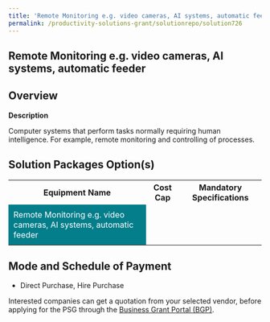 ```yaml
---
title: 'Remote Monitoring e.g. video cameras, AI systems, automatic feeder'
permalink: /productivity-solutions-grant/solutionrepo/solution726
---
```


## Remote Monitoring e.g. video cameras, AI systems, automatic feeder

## Overview

**Description**

Computer systems that perform tasks normally requiring human intelligence. For example, remote monitoring and controlling of processes.

## Solution Packages Option(s)

<table>
<tr>
<th><b>Equipment Name</b></th>
<th><b>Cost Cap</b></th>
<th><b>Mandatory Specifications</b></th>
</tr>
<tr>
<td style='padding: 10px; background-color: #037E8A; color: #FFFFFF;'>Remote Monitoring e.g. video cameras, AI systems, automatic feeder</td>
<td style='padding: 10px;'></td>
<td style='padding: 10px;'></td>
</tr>
</table>

## Mode and Schedule of Payment

 - Direct Purchase, Hire Purchase

Interested companies can get a quotation from your selected vendor, before applying for the PSG through the <a href='https://www.businessgrants.gov.sg/' target='_blank' rel='noopener'>Business Grant Portal (BGP)</a>.

<script src="/jquery/resize-tables.js"></script>
